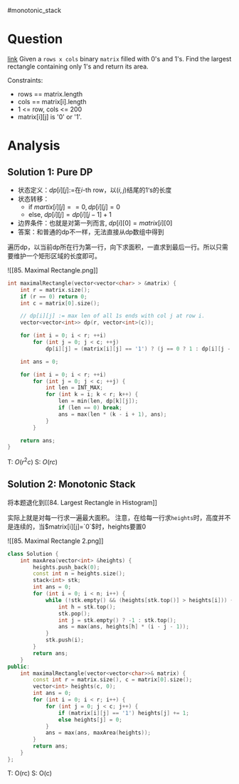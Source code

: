 #monotonic_stack 
# Question
[link](https://leetcode-cn.com/problems/maximal-rectangle/)
Given a `rows x cols` binary `matrix` filled with 0's and 1's. 
Find the largest rectangle containing only 	1's and return its area.

Constraints:
- rows == matrix.length
- cols == matrix[i].length
- 1 <= row, cols <= 200
- matrix[i][j] is '0' or '1'.

# Analysis

## Solution 1: Pure DP
- 状态定义：$dp[i][j]:=$在$i$-th row，以$(i,j)$结尾的1‘s的长度
- 状态转移：
	-  if $martix[i][j] == 0, dp[i][j] = 0$
	-  else, $dp[i][j] = dp[i][j-1] + 1$
- 边界条件：也就是对第一列而言, $dp[i][0]=matrix[i][0]$
- 答案：和普通的dp不一样，无法直接从dp数组中得到

遍历dp，以当前dp所在行为第一行，向下求面积，一直求到最后一行。所以只需要维护一个矩形区域的长度即可。

![[85. Maximal Rectangle.png]]

```cpp
int maximalRectangle(vector<vector<char> > &matrix) {
    int r = matrix.size();
    if (r == 0) return 0;
    int c = matrix[0].size();

    // dp[i][j] := max len of all 1s ends with col j at row i.
    vector<vector<int>> dp(r, vector<int>(c));

    for (int i = 0; i < r; ++i)
        for (int j = 0; j < c; ++j)
            dp[i][j] = (matrix[i][j] == '1') ? (j == 0 ? 1 : dp[i][j - 1] + 1) : 0;

    int ans = 0;

    for (int i = 0; i < r; ++i)
        for (int j = 0; j < c; ++j) {
            int len = INT_MAX;
            for (int k = i; k < r; k++) {
                len = min(len, dp[k][j]);
                if (len == 0) break;
                ans = max(len * (k - i + 1), ans);
            }
        }

    return ans;
}
```
T: $O(r^2c)$
S: $O(rc)$

## Solution 2: Monotonic Stack
将本题退化到[[84. Largest Rectangle in Histogram]]

实际上就是对每一行求一遍最大面积。
注意，在给每一行求`heights`时，高度并不是连续的，当$matrix[i][j]=`0`$时，heights要置0

![[85. Maximal Rectangle 2.png]]
```cpp
class Solution {
    int maxArea(vector<int> &heights) {
        heights.push_back(0);
        const int n = heights.size();
        stack<int> stk;
        int ans = 0;
        for (int i = 0; i < n; i++) {
            while (!stk.empty() && (heights[stk.top()] > heights[i])) {
                int h = stk.top();
                stk.pop();
                int j = stk.empty() ? -1 : stk.top();
                ans = max(ans, heights[h] * (i - j - 1));
            }
            stk.push(i);
        }
        return ans;
    }
public:
    int maximalRectangle(vector<vector<char>>& matrix) {
        const int r = matrix.size(), c = matrix[0].size();
        vector<int> heights(c, 0);
        int ans = 0;
        for (int i = 0; i < r; i++) {
            for (int j = 0; j < c; j++) {
                if (matrix[i][j] == '1') heights[j] += 1;
                else heights[j] = 0;
            }
            ans = max(ans, maxArea(heights));
        }
        return ans;
    }
};
```
T: O(rc)
S: O(c)